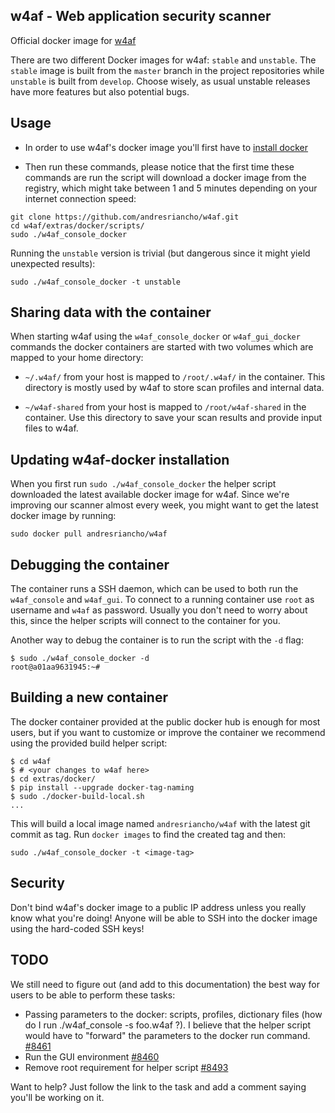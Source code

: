 ## w4af - Web application security scanner
Official docker image for [w4af](http://w4af.org/)

There are two different Docker images for w4af: `stable` and `unstable`. The
`stable` image is built from the `master` branch in the project repositories while
`unstable` is built from `develop`. Choose wisely, as usual unstable releases have
more features but also potential bugs.

## Usage

 * In order to use w4af's docker image you'll first have to
 [install docker](http://docs.docker.com/installation/)
 
 * Then run these commands, please notice that the first time these commands are
 run the script will download a docker image from the registry, which might take
 between 1 and 5 minutes depending on your internet connection speed:

```
git clone https://github.com/andresriancho/w4af.git
cd w4af/extras/docker/scripts/
sudo ./w4af_console_docker
```

Running the `unstable` version is trivial (but dangerous since it might yield
unexpected results):

```
sudo ./w4af_console_docker -t unstable
```

## Sharing data with the container

When starting w4af using the `w4af_console_docker` or `w4af_gui_docker` commands
the docker containers are started with two volumes which are mapped to your
home directory:

 * `~/.w4af/` from your host is mapped to `/root/.w4af/` in the container.
 This directory is mostly used by w4af to store scan profiles and internal data.
 
 * `~/w4af-shared` from your host is mapped to `/root/w4af-shared` in the container.
 Use this directory to save your scan results and provide input files to w4af.

## Updating w4af-docker installation

When you first run `sudo ./w4af_console_docker` the helper script downloaded the
latest available docker image for w4af. Since we're improving our scanner almost
every week, you might want to get the latest docker image by running:

```
sudo docker pull andresriancho/w4af
```

## Debugging the container

The container runs a SSH daemon, which can be used to both run the `w4af_console`
and `w4af_gui`. To connect to a running container use `root` as username and
`w4af` as password. Usually you don't need to worry about this, since the helper
scripts will connect to the container for you.

Another way to debug the container is to run the script with the `-d` flag: 

```
$ sudo ./w4af_console_docker -d
root@a01aa9631945:~# 
```

## Building a new container

The docker container provided at the public docker hub is enough for most users,
but if you want to customize or improve the container we recommend using the
provided build helper script:

```
$ cd w4af
$ # <your changes to w4af here>
$ cd extras/docker/
$ pip install --upgrade docker-tag-naming
$ sudo ./docker-build-local.sh
...
```

This will build a local image named `andresriancho/w4af` with the latest git
commit as tag. Run `docker images` to find the created tag and then:

```
sudo ./w4af_console_docker -t <image-tag>
```

## Security

Don't bind w4af's docker image to a public IP address unless you really know
what you're doing! Anyone will be able to SSH into the docker image using the
hard-coded SSH keys! 

## TODO

We still need to figure out (and add to this documentation) the best way for
users to be able to perform these tasks:
 
 * Passing parameters to the docker: scripts, profiles, dictionary files
   (how do I run ./w4af_console -s foo.w4af ?). I believe that the helper script
   would have to "forward" the parameters to the docker run command.
   [#8461](https://github.com/andresriancho/w4af/issues/8461)
 * Run the GUI environment [#8460](https://github.com/andresriancho/w4af/issues/8460)
 * Remove root requirement for helper script [#8493](https://github.com/andresriancho/w4af/issues/8493)

Want to help? Just follow the link to the task and add a comment saying you'll
be working on it.
